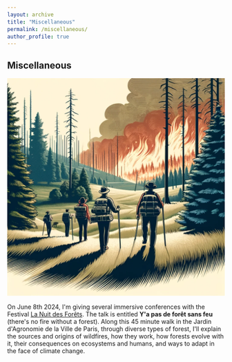 ```yaml
---
layout: archive
title: "Miscellaneous"
permalink: /miscellaneous/
author_profile: true
---
```


## Miscellaneous

<img src="files/nuit_des_forets.png" width="600">


On June 8th 2024, I'm giving several immersive conferences with the Festival [La Nuit des Forêts](https://nuitsdesforets.com/). The talk is entitled **Y'a pas de forêt sans feu** (there's no fire without a forest). Along this 45 minute walk in the Jardin d'Agronomie de la Ville de Paris, through diverse types of forest, I'll explain the sources and origins of wildfires, how they work, how forests evolve with it, their consequences on ecosystems and humans, and ways to adapt in the face of climate change. 
